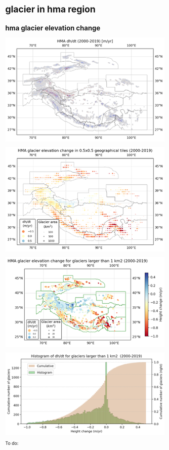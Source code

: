 # glacier in hma region
## hma glacier elevation change 
![hma glacier elevation change map during 2000-2019](/figures/glacier-height/hma_dhdt_2000_2019.png)

![hma glacier elevation change for 0.5x0.5 tiles during 2000-2019](/figures/glacier-height/hma_gla_05tile_dhdt_2000_2019.png)

![hma glacier elevation change for glaciers larger than 1km2 during 2000-2019](/figures/glacier-height/hma_gla_larger1_dhdt_2000_2019.png)

![hma glacier dhdt histogram for glaciers larger than 1km2 during 2000-2019](/figures/glacier-height/hma_gla_larger1_dhdt_hist_2000_2019.png)



To do:   


